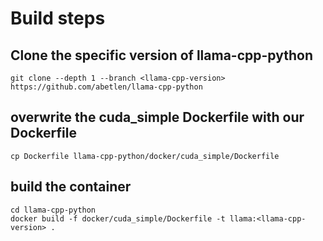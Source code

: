 # Build steps

## Clone the specific version of llama-cpp-python
```
git clone --depth 1 --branch <llama-cpp-version> https://github.com/abetlen/llama-cpp-python
```
## overwrite the cuda_simple Dockerfile with our Dockerfile
```
cp Dockerfile llama-cpp-python/docker/cuda_simple/Dockerfile
```
## build the container
```
cd llama-cpp-python 
docker build -f docker/cuda_simple/Dockerfile -t llama:<llama-cpp-version> .
```
